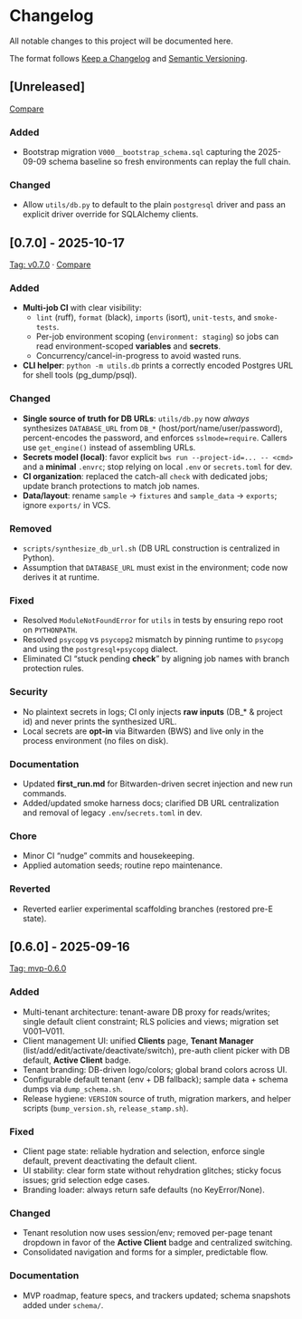 # Changelog

All notable changes to this project will be documented here.

The format follows [Keep a Changelog](https://keepachangelog.com/en/1.1.0/) and [Semantic Versioning](https://semver.org/spec/v2.0.0.html).

## [Unreleased]

[Compare](https://github.com/mfortin014/mvp_menu_optimizer/compare/v0.7.0...HEAD)

### Added

- Bootstrap migration `V000__bootstrap_schema.sql` capturing the 2025-09-09 schema baseline so fresh environments can replay the full chain.
### Changed

- Allow `utils/db.py` to default to the plain `postgresql` driver and pass an explicit driver override for SQLAlchemy clients.

## [0.7.0] - 2025-10-17

[Tag: v0.7.0](https://github.com/mfortin014/mvp_menu_optimizer/releases/tag/v0.7.0) ·
[Compare](https://github.com/mfortin014/mvp_menu_optimizer/compare/mvp-0.6.0...v0.7.0)

### Added

- **Multi-job CI** with clear visibility:
  - `lint` (ruff), `format` (black), `imports` (isort), `unit-tests`, and `smoke-tests`.
  - Per-job environment scoping (`environment: staging`) so jobs can read environment-scoped **variables** and **secrets**.
  - Concurrency/cancel-in-progress to avoid wasted runs.
- **CLI helper**: `python -m utils.db` prints a correctly encoded Postgres URL for shell tools (pg_dump/psql).

### Changed

- **Single source of truth for DB URLs**: `utils/db.py` now _always_ synthesizes `DATABASE_URL` from `DB_*` (host/port/name/user/password), percent-encodes the password, and enforces `sslmode=require`. Callers use `get_engine()` instead of assembling URLs.
- **Secrets model (local)**: favor explicit `bws run --project-id=... -- <cmd>` and a **minimal** `.envrc`; stop relying on local `.env` or `secrets.toml` for dev.
- **CI organization**: replaced the catch-all `check` with dedicated jobs; update branch protections to match job names.
- **Data/layout**: rename `sample` → `fixtures` and `sample_data` → `exports`; ignore `exports/` in VCS.

### Removed

- `scripts/synthesize_db_url.sh` (DB URL construction is centralized in Python).
- Assumption that `DATABASE_URL` must exist in the environment; code now derives it at runtime.

### Fixed

- Resolved `ModuleNotFoundError` for `utils` in tests by ensuring repo root on `PYTHONPATH`.
- Resolved `psycopg` vs `psycopg2` mismatch by pinning runtime to `psycopg` and using the `postgresql+psycopg` dialect.
- Eliminated CI “stuck pending **check**” by aligning job names with branch protection rules.

### Security

- No plaintext secrets in logs; CI only injects **raw inputs** (DB\_\* & project id) and never prints the synthesized URL.
- Local secrets are **opt-in** via Bitwarden (BWS) and live only in the process environment (no files on disk).

### Documentation

- Updated **first_run.md** for Bitwarden-driven secret injection and new run commands.
- Added/updated smoke harness docs; clarified DB URL centralization and removal of legacy `.env`/`secrets.toml` in dev.

### Chore

- Minor CI “nudge” commits and housekeeping.
- Applied automation seeds; routine repo maintenance.

### Reverted

- Reverted earlier experimental scaffolding branches (restored pre-E state).

## [0.6.0] - 2025-09-16

[Tag: mvp-0.6.0](https://github.com/mfortin014/mvp_menu_optimizer/releases/tag/mvp-0.6.0)

### Added

- Multi-tenant architecture: tenant-aware DB proxy for reads/writes; single default client constraint; RLS policies and views; migration set V001–V011.
- Client management UI: unified **Clients** page, **Tenant Manager** (list/add/edit/activate/deactivate/switch), pre-auth client picker with DB default, **Active Client** badge.
- Tenant branding: DB-driven logo/colors; global brand colors across UI.
- Configurable default tenant (env + DB fallback); sample data + schema dumps via `dump_schema.sh`.
- Release hygiene: `VERSION` source of truth, migration markers, and helper scripts (`bump_version.sh`, `release_stamp.sh`).

### Fixed

- Client page state: reliable hydration and selection, enforce single default, prevent deactivating the default client.
- UI stability: clear form state without rehydration glitches; sticky focus issues; grid selection edge cases.
- Branding loader: always return safe defaults (no KeyError/None).

### Changed

- Tenant resolution now uses session/env; removed per-page tenant dropdown in favor of the **Active Client** badge and centralized switching.
- Consolidated navigation and forms for a simpler, predictable flow.

### Documentation

- MVP roadmap, feature specs, and trackers updated; schema snapshots added under `schema/`.
